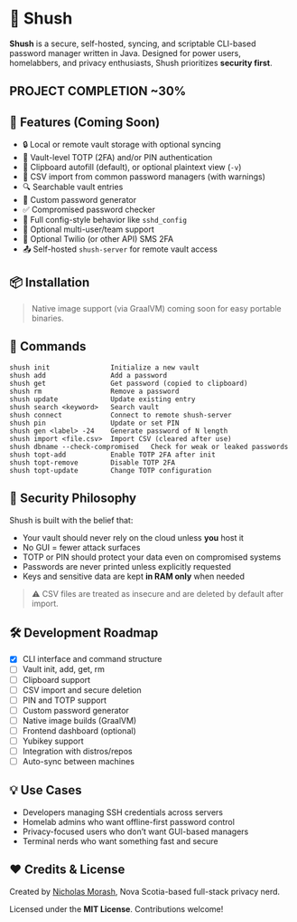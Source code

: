 
# 🔐 Shush

**Shush** is a secure, self-hosted, syncing, and scriptable CLI-based password manager written in Java. Designed for power users, homelabbers, and privacy enthusiasts, Shush prioritizes **security first**.

## PROJECT COMPLETION ~30%

## 🚀 Features (Coming Soon) 

- 🔒 Local or remote vault storage with optional syncing
- 🔐 Vault-level TOTP (2FA) and/or PIN authentication
- 📎 Clipboard autofill (default), or optional plaintext view (`-v`)
- 📁 CSV import from common password managers (with warnings)
- 🔍 Searchable vault entries
- 🧠 Custom password generator
- ✅ Compromised password checker
- 🔧 Full config-style behavior like `sshd_config`
- 🧱 Optional multi-user/team support
- 📲 Optional Twilio (or other API) SMS 2FA
- 📤 Self-hosted `shush-server` for remote vault access

## 📦 Installation

> Native image support (via GraalVM) coming soon for easy portable binaries.

## 🧰 Commands

```
shush init               Initialize a new vault
shush add                Add a password
shush get                Get password (copied to clipboard)
shush rm                 Remove a password
shush update             Update existing entry
shush search <keyword>   Search vault
shush connect            Connect to remote shush-server
shush pin                Update or set PIN
shush gen <label> -24    Generate password of N length
shush import <file.csv>  Import CSV (cleared after use)
shush dbname --check-compromised   Check for weak or leaked passwords
shush topt-add           Enable TOTP 2FA after init
shush topt-remove        Disable TOTP 2FA
shush topt-update        Change TOTP configuration
```

## 🔐 Security Philosophy

Shush is built with the belief that:

- Your vault should never rely on the cloud unless **you** host it
- No GUI = fewer attack surfaces
- TOTP or PIN should protect your data even on compromised systems
- Passwords are never printed unless explicitly requested
- Keys and sensitive data are kept **in RAM only** when needed

> ⚠️ CSV files are treated as insecure and are deleted by default after import.

## 🛠️ Development Roadmap

- [x] CLI interface and command structure
- [ ] Vault init, add, get, rm
- [ ] Clipboard support
- [ ] CSV import and secure deletion
- [ ] PIN and TOTP support
- [ ] Custom password generator
- [ ] Native image builds (GraalVM)
- [ ] Frontend dashboard (optional)
- [ ] Yubikey support
- [ ] Integration with distros/repos
- [ ] Auto-sync between machines

## 💡 Use Cases

- Developers managing SSH credentials across servers
- Homelab admins who want offline-first password control
- Privacy-focused users who don’t want GUI-based managers
- Terminal nerds who want something fast and secure

## ❤️ Credits & License

Created by [Nicholas Morash](https://github.com/nmorash), Nova Scotia-based full-stack privacy nerd.

Licensed under the **MIT License**. Contributions welcome!
